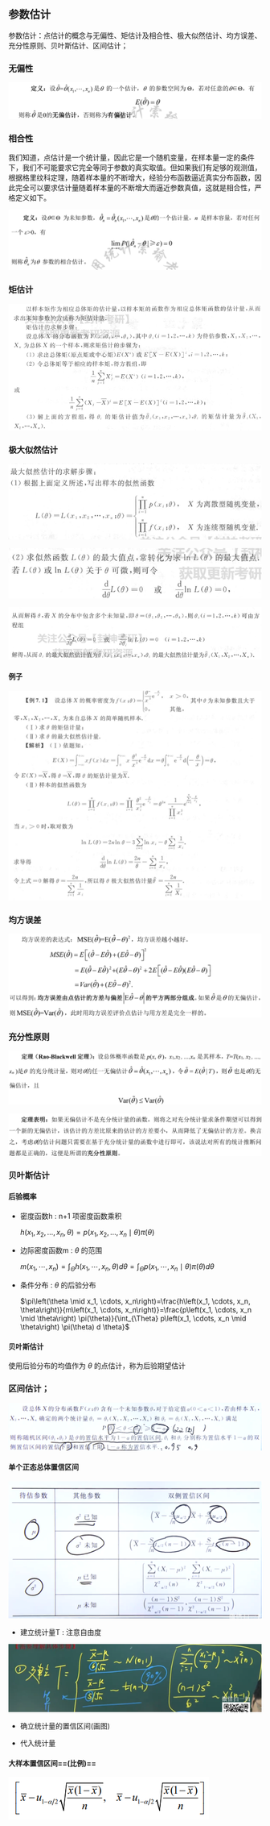## 参数估计

参数估计：点估计的概念与无偏性、矩估计及相合性、极大似然估计、均方误差、充分性原则、贝叶斯估计、区间估计；

### 无偏性

![image-20230812000055566](./assets/image-20230812000055566.png)

### 相合性

我们知道，点估计是一个统计量，因此它是一个随机变量，在样本量一定的条件下，我们不可能要求它完全等同于参数的真实取值。但如果我们有足够的观测值，根据格里纹科定理，随着样本量的不断增大，经验分布函数逼近真实分布函数，因此完全可以要求估计量随着样本量的不断增大而逼近参数真值，这就是相合性，严格定义如下。

![image-20230812010426416](./assets/image-20230812010426416.png)

### 矩估计

![image-20230811234630186](./assets/image-20230811234630186.png)

### 极大似然估计

![image-20230811234831920](./assets/image-20230811234831920.png)

![image-20230811234812619](./assets/image-20230811234812619.png)

![image-20230811234852977](./assets/image-20230811234852977.png)

#### 例子

![image-20230812000124807](./assets/image-20230812000124807.png)

### 均方误差

![image-20230812010644024](./assets/image-20230812010644024.png)

### 充分性原则

![image-20230812011846151](./assets/image-20230812011846151.png)

![image-20230812011858833](./assets/image-20230812011858833.png)

### 贝叶斯估计

#### 后验概率

+ 密度函数h : n+1 项密度函数乘积 

  $h\left(x_1, x_2, \ldots, x_n, \theta\right)=p\left(x_1, x_2, \ldots, x_n \mid \theta\right) \pi(\theta)$
  
+ 边际密度函数m : $\theta$ 的范围

  $m\left(x_1, \cdots, x_n\right)=\int_{\Theta} h\left(x_1, \cdots, x_n, \theta\right) d \theta=\int_{\Theta} p\left(x_1, \cdots, x_n \mid \theta\right) \pi(\theta) d \theta$

+ 条件分布 : $\theta$ 的后验分布

  $\pi\left(\theta \mid x_1, \cdots, x_n\right)=\frac{h\left(x_1, \cdots, x_n, \theta\right)}{m\left(x_1, \cdots, x_n\right)}=\frac{p\left(x_1, \cdots, x_n \mid \theta\right) \pi(\theta)}{\int_{\Theta} p\left(x_1, \cdots, x_n \mid \theta\right) \pi(\theta) d \theta}$

#### 贝叶斯估计

使用后验分布的均值作为 $\theta$ 的点估计，称为后验期望估计

### 区间估计；

![image-20230812233817651](./assets/image-20230812233817651.png)

#### 单个正态总体置信区间

![image-20230812235952717](./assets/image-20230812235952717.png)

+ 建立统计量T : 注意自由度

![image-20230812234931972](./assets/image-20230812234931972.png)

+ 确立统计量的置信区间(画图)

+ 代入统计量

#### 大样本置信区间==(比例)==

![image-20230812235748855](./assets/image-20230812235748855.png)
